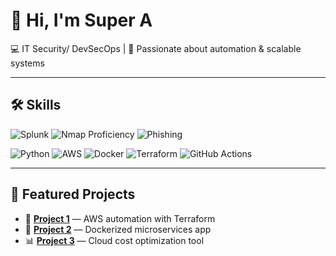 
# 👋 Hi, I'm Super A
💻 IT Security/ DevSecOps | 🚀 Passionate about automation & scalable systems  

---

## 🛠 Skills


![Splunk](https://img.shields.io/badge/Splunk-2BAEEC?style=for-the-badge&logo=splunk&logoColor=white)
![Nmap Proficiency](https://img.shields.io/badge/Nmap-Proficient-blue)
![Phishing](https://img.shields.io/badge/Phishing-red?style=for-the-badge&logo=cybersecurity&logoColor=white)

![Python](https://img.shields.io/badge/Python-3776AB?style=for-the-badge&logo=python&logoColor=white)
![AWS](https://img.shields.io/badge/AWS-232F3E?style=for-the-badge&logo=amazon-aws&logoColor=white)
![Docker](https://img.shields.io/badge/Docker-2496ED?style=for-the-badge&logo=docker&logoColor=white)
![Terraform](https://img.shields.io/badge/Terraform-7B42BC?style=for-the-badge&logo=terraform&logoColor=white)
![GitHub Actions](https://img.shields.io/badge/GitHub%20Actions-2088FF?style=for-the-badge&logo=github-actions&logoColor=white)

---

## 📌 Featured Projects

- 🚀 [**Project 1**](https://github.com/yourusername/project1) — AWS automation with Terraform  
- 🐳 [**Project 2**](https://github.com/yourusername/project2) — Dockerized microservices app  
- 📊 [**Project 3**](https://github.com/yourusername/project3) — Cloud cost optimization tool  
